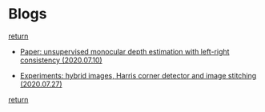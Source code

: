 # Blogs

[return](../index.md)

- [Paper: unsupervised monocular depth estimation with left-right consistency
    (2020.07.10)](blogs/monodepth/monodepth.md)

- [Experiments: hybrid images, Harris corner detector and image stitching
    (2020.07.27)](blogs/hybrid/hybrid.md)

[return](../index.md)
